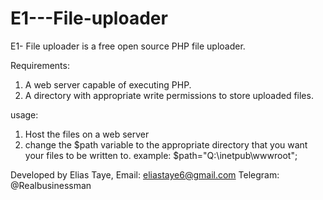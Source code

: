 # E1---File-uploader
E1- File uploader is a free open source PHP file uploader.


Requirements:


1. A web server capable of executing PHP.
2. A directory with appropriate write permissions to store uploaded files.


usage:


1. Host the files on a web server 
2. change the $path variable to the appropriate directory that you want your files to be written to.
example: $path="Q:\inetpub\wwwroot";

Developed by Elias Taye, 
Email: eliastaye6@gmail.com 
Telegram: @Realbusinessman
